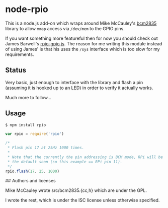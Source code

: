 node-rpio
=========

This is a node.js add-on which wraps around Mike McCauley's
[bcm2835](http://www.open.com.au/mikem/bcm2835/) library to allow `mmap`
access via `/dev/mem` to the GPIO pins.

If you want something more featureful then for now you should check out James
Barwell's [rpio-gpio.js](https://github.com/JamesBarwell/rpi-gpio.js).  The
reason for me writing this module instead of using James' is that his uses the
`/sys` interface which is too slow for my requirements.

## Status

Very basic, just enough to interface with the library and flash a pin (assuming
it is hooked up to an LED) in order to verify it actually works.

Much more to follow...

## Usage

```bash
$ npm install rpio
```

```js
var rpio = require('rpio')

/*
 * Flash pin 17 at 25Hz 1000 times.
 *
 * Note that the currently the pin addressing is BCM mode, RPi will be made
 * the default soon (so this example == RPi pin 11).
 */
rpio.flash(17, 25, 1000)
```

## Authors and licenses

Mike McCauley wrote src/bcm2835.{cc,h} which are under the GPL.

I wrote the rest, which is under the ISC license unless otherwise specified.
